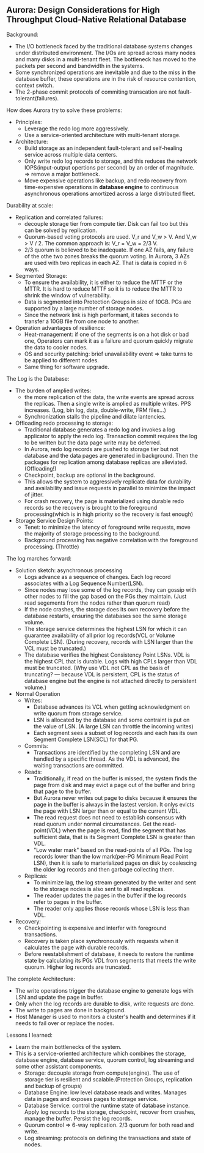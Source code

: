 ## Aurora: Design Considerations for High Throughput Cloud-Native Relational Database

Background:

* The I/O bottleneck faced by the traditional database systems changes under distributed environment. The I/Os are spread across many nodes and many disks in a multi-tenant fleet. The bottleneck has moved to the packets per second and bandwidth in the systems.
* Some synchronized operations are inevitable and due to the miss in the database buffer, these operations are in the risk of resource contention, context switch. 
* The 2-phase commit protocols of commiting transcation are not fault-tolerant(failures). 

 How does Aurora try to solve these problems:

* Principles:
  * Leverage the redo log more aggressively.
  * Use a service-oriented architecture with multi-tenant storage. 
* Architecture:
  * Build storage as an independent fault-tolerant and self-healing service across multiple data centers.
  * Only write redo log records to storage, and this reduces the network IOPS(input-output opertions per second) by an order of magnitude. => remove a major bottleneck.
  * Move expensive operations like backup, and redo recovery from time-expensive operations in **database engine** to continuous asynchronous operations amortized across a large distributed fleet.

Durability at scale:

* Replication and correlated failures:
  * decouple storage tier from compute tier. Disk can fail too but this can be solved by replication.
  * Quorum-based voting protocols are used. V_r and V_w > V. And V_w > V / 2. The common approach is: V_r = V_w = 2/3 V. 
  * 2/3 quorum is believed to be inadequate. If one AZ fails, any failure of the othe two zones breaks the quorum voting. In Aurora, 3 AZs are used with two replicas in each AZ. That is data is copied in 6 ways. 
* Segmented Storage:
  * To ensure the availability, it is either to reduce the MTTF or the MTTR. It is hard to reduce MTTF so it is to reduce the MTTR to shrink the window of vulnerability. 
  * Data is segmented into Protection Groups in size of 10GB. PGs are supported by a large number of storage nodes. 
  * Since the network link is high performant, it takes seconds to transfer a 10GB file from one node to another. 
* Operation advantages of resilience:
  * Heat-management: if one of the segments is on a hot disk or bad one, Operators can mark it as a failure and quorum quickly migrate the data to cooler nodes.
  * OS and security patching: brief unavailability event => take turns to be applied to different nodes.
  * Same thing for software upgrade.

The Log is the Database:

* The burden of amplied writes: 
  * the more replication of the data, the write events are spread across the replicas. Then a single write is amplied as multiple writes. PPS increases. (Log, bin log, data, double-write, FRM files...)
  * Synchronization stalls the pipeline and dilate lantencies. 
* Offloading redo processing to storage:
  * Traditional database generates a redo log and invokes a log applicator to apply the redo log. Transaction commit requires the log to be written but the data page write may be deferred. 
  * In Aurora, redo log records are pushed to storage tier but not database and the data pages are generated in background.  Then the packages for replication among database replicas are alleviated. (Offloading!)
  * Checkpoint, backup are optional in the background. 
  * This allows the system to aggressively replicate data for durability and availability and issue requests in parallel to minimize the impact of jitter.
  * For crash recovery, the page is materialized using durable redo records so the recovery is brought to the foreground processing(which is in high priority so the recovery is fast enough)
* Storage Service Design Points:
  * Tenet: to minimize the latency of foreground write requests, move the majority of storage processing to the background.  
  * Background processing has negative correlation with the foreground processing. (Throttle)

The log marches forward:

* Solution sketch: asynchronous processing
  * Logs advance as a sequence of changes. Each log record associates with a Log Sequence Number(LSN).
  * Since nodes may lose some of the log records, they can gossip with other nodes to fill the gap based on the PGs they maintain. (Just read segements from the nodes rather than quorum read)
  * If the node crashes, the storage does its own recovery before the database restarts, ensuring the databases see the same storage volume. 
  * The storage service determines the highest LSN for which it can guarantee availability of all prior log records(VCL or Volume Complete LSN). (During recovery, records with LSN larger than the VCL must be truncated.)
  * The database verifies the highest Consistency Point LSNs. VDL is the highest CPL that is durable. Logs with high CPLs larger than VDL must be truncated. (Why use VDL not CPL as the basis of truncating? — because VDL is persistent, CPL is the status of database engine but the engine is not attached directly to persistent volume.)
* Normal Operation
  * Writes:
    * Database advances its VCL when getting acknowledgment on write quorum from storage service. 
    * LSN is allocated by the database and some contraint is put on the value of LSN. (A large LSN can throttle the incoming writes)
    * Each segment sees a subset of log records and each has its own Segment Complete LSN(SCL) for that PG.
  * Commits:
    * Transactions are identified by the completing LSN and are handled by a specific thread. As the VDL is advanced, the waiting transactions are committed.
  * Reads:
    * Traditionally, if read on the buffer is missed, the system finds the page from disk and may evict a page out of the buffer and bring that page to the buffer.
    * But Aurora never writes out page to disks because it ensures the page in the buffer is always in the lastest version. It onlys evicts the page with LSN larger than or equal to the current VDL. 
    * The read request does not need to establish consensus with read quorum under normal circumstances. Get the read-point(VDL) when the page is read, find the segment that has sufficient data, that is its Segment Complete LSN is greater than VDL. 
    * "Low water mark" based on the read-points of all PGs. The log records lower than the low mark(per-PG Minimum Read Point LSN), then it is safe to marterialized pages on disk by coalescing the older log records and then garbage collecting them. 
  * Replicas:
    * To minimize lag, the log stream generated by the writer and sent to the storage nodes is also sent to all read replicas. 
    * The reader updates the pages in the buffer if the log records refer to pages in the buffer. 
    * The reader only applies those records whose LSN is less than VDL. 
* Recovery:
  * Checkpointing is expensive and interfer with foreground transactions. 
  * Recovery is taken place synchronously with requests when it calculates the page with durable records. 
  * Before reestablishment of database, it needs to restore the runtime state by calculating its PGs VDL  from segments that meets the write quorum. Higher log records are truncated. 

The complete Architecture:

* The write operations trigger the database engine to generate logs with LSN and update the page in buffer.
* Only when the log records are durable to disk, write requests are done. 
* The write to pages are done in background. 
* Host Manager is used to monitors a cluster's health and determines if it needs to fail over or replace the nodes. 

Lessons I learned: 

* Learn the main bottlenecks of the system. 
* This is a service-oriented architecture which combines the storage, database engine, database service, quorum control, log streaming and some other assistant components.
  * Storage: decouple storage from compute(engine). The use of storage tier is resilient and scalable.(Protection Groups, replication and backup of groups)
  * Database Engine: low level database reads and writes. Manages data in pages and exposes pages to storage service. 
  * Database Service: control the runtime state of database instance. Apply log records to the storage, checkpoint, recover from crashes, manage the buffer. Persist the log records. 
  * Quorum control => 6-way replication. 2/3 quorum for both read and write. 
  * Log streaming: protocols on defining the transactions and state of nodes. 